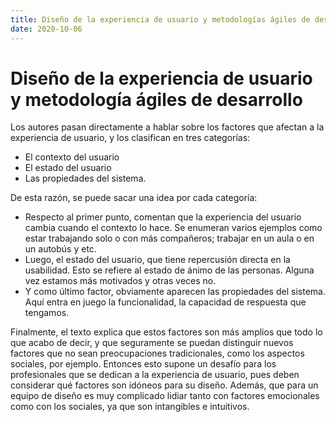 ```yaml
---
title: Diseño de la experiencia de usuario y metodologías ágiles de desarrollo
date: 2020-10-06
---
```

# Diseño de la experiencia de usuario y metodología ágiles de desarrollo

Los autores pasan directamente a hablar sobre los factores que afectan a la experiencia de usuario, y los clasifican en tres categorías:
- El contexto del usuario
- El estado del usuario
- Las propiedades del sistema.

De esta razón, se puede sacar una idea por cada categoría:
- Respecto al primer punto, comentan que la experiencia del usuario cambia cuando el contexto lo hace. Se enumeran varios ejemplos como estar trabajando solo o con más compañeros; trabajar en un aula o en un autobús y etc.
- Luego, el estado del usuario, que tiene repercusión directa en la usabilidad. Esto se refiere al estado de ánimo de las personas. Alguna vez estamos más motivados y otras veces no.
- Y como último factor, obviamente aparecen las propiedades del sistema. Aquí entra en juego la funcionalidad, la capacidad de respuesta que tengamos.

Finalmente, el texto explica que estos factores son más amplios que todo lo que acabo de decir, y que seguramente se puedan distinguir nuevos factores que no sean preocupaciones tradicionales, como los aspectos sociales, por ejemplo. Entonces esto supone un desafío para los profesionales que se dedican a la experiencia de usuario, pues deben considerar qué factores son idóneos para su diseño. Además, que para un equipo de diseño es muy complicado lidiar tanto con factores emocionales como con los sociales, ya que son intangibles e intuitivos.
